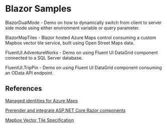 # Blazor Samples

BlazorDualMode - Demo on how to dynamically switch from client to server side mode using either environment variable or query parameter.

BlazorMapTiles - Blazor hosted Azure Maps control consuming a custom Mapbox vector tile service, built using Open Street Maps data.

FluentUI.AdventureWorks - Demo on using Fluent UI DataGrid component connected to a SQL Server database.

FluentUI.TripPin - Demo on using Fluent UI DataGrid component consuming an OData API endpoint.

## References

[Managed identities for Azure Maps](https://techcommunity.microsoft.com/t5/azure-maps-blog/managed-identities-for-azure-maps/ba-p/3666312)

[Prerender and integrate ASP.NET Core Razor components](https://learn.microsoft.com/en-us/aspnet/core/blazor/components/prerendering-and-integration)

[Mapbox Vector Tile Specification](http://mapbox.github.io/vector-tile-spec/)
